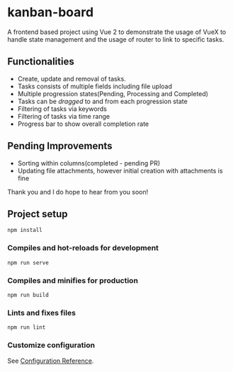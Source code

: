 # kanban-board
A frontend based project using Vue 2 to demonstrate the usage of VueX to handle state management and the usage of router to link to specific tasks.

## Functionalities
- Create, update and removal of tasks.
- Tasks consists of multiple fields including file upload
- Multiple progression states(Pending, Processing and Completed)
- Tasks can be *dragged* to and from each progression state
- Filtering of tasks via keywords
- Filtering of tasks via time range
- Progress bar to show overall completion rate

## Pending Improvements
- Sorting within columns(completed - pending PR)
- Updating file attachments, however initial creation with attachments is fine

Thank you and I do hope to hear from you soon!

## Project setup
```
npm install
```

### Compiles and hot-reloads for development
```
npm run serve
```

### Compiles and minifies for production
```
npm run build
```

### Lints and fixes files
```
npm run lint
```

### Customize configuration
See [Configuration Reference](https://cli.vuejs.org/config/).
